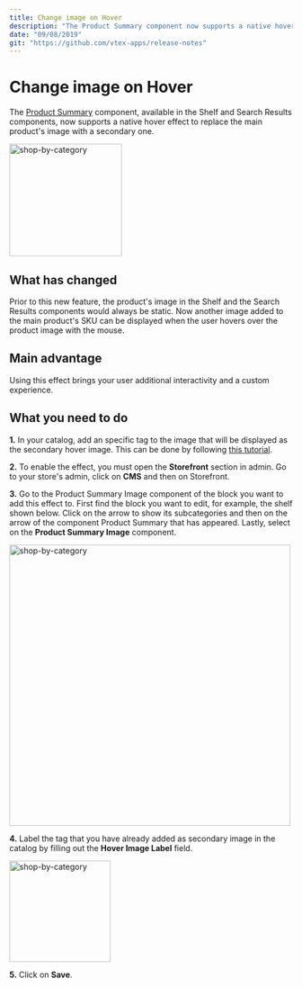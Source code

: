 ```yaml
---
title: Change image on Hover 
description: "The Product Summary component now supports a native hover effect to replace the main product's image with a secondary one."
date: "09/08/2019"
git: "https://github.com/vtex-apps/release-notes"
---
```


# Change image on Hover

The [Product Summary](https://github.com/vtex-apps/product-summary) component, available in the Shelf and Search Results components, now supports a native hover effect to replace the main product's image with a secondary one.

<img width=200 alt="shop-by-category" src="https://user-images.githubusercontent.com/12139385/62786798-bae76400-ba99-11e9-9713-69bb996cf842.gif">

## What has changed 

Prior to this new feature, the product's image in the Shelf and the Search Results components would always be static. Now another image added to the main product's SKU can be displayed when the user hovers over the product image with the mouse. 

## Main advantage 

Using this effect brings your user additional interactivity and a custom experience.

## What you need to do

__1.__ In your catalog, add an specific tag to the image that will be displayed as the secondary hover image. This can be done by following [this tutorial](https://help.vtex.com/tracks/catalog-101--5AF0XfnjfWeopIFBgs3LIQ/17PxekVPmVYI4c3OCQ0ddJ).

__2.__ To enable the effect, you must open the __Storefront__ section in admin. Go to your store's admin, click on __CMS__ and then on Storefront.

__3.__ Go to the Product Summary Image component of the block you want to add this effect to. First find the block you want to edit, for example, the shelf shown below. Click on the arrow to show its subcategories and then on the arrow of the component Product Summary that has appeared. Lastly, select on the __Product Summary Image__ component.

<img width=500 alt="shop-by-category" src="https://user-images.githubusercontent.com/12139385/62786941-00a42c80-ba9a-11e9-99bc-54aaeb022848.png">

__4.__ Label the tag that you have already added as secondary image in the catalog by filling out the __Hover Image Label__ field.

<img width=180 alt="shop-by-category" src="https://user-images.githubusercontent.com/12139385/62787039-38ab6f80-ba9a-11e9-9a73-9fadbca1d8f0.png">

__5.__ Click on __Save__.
